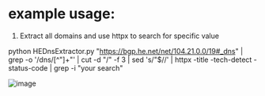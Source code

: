 # example usage:
1. Extract all domains and use httpx to search for specific value
   
python HEDnsExtractor.py "https://bgp.he.net/net/104.21.0.0/19#_dns" | grep -o '/dns/[^"]\+"' | cut -d "/" -f 3 | sed 's/"$//' | httpx -title -tech-detect -status-code | grep -i "your search"

![image](https://raw.githubusercontent.com/teixeira0xfffff/HEDnsExtractor/main/assets/sample.png)
